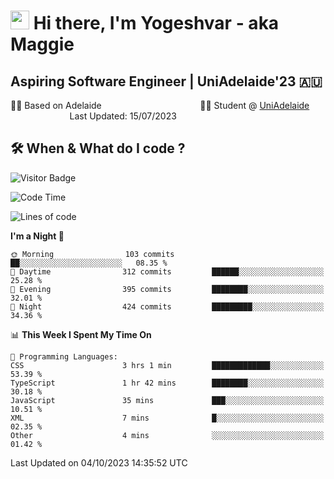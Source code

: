 <h1><img src="https://emojis.slackmojis.com/emojis/images/1531849430/4246/blob-sunglasses.gif?1531849430" width="30"/> Hi there, I'm Yogeshvar - aka Maggie</h1>

## Aspiring Software Engineer | UniAdelaide'23 🇦🇺  
🏂🏻  Based on Adelaide &nbsp;&nbsp;&nbsp;&nbsp;&nbsp;&nbsp;&nbsp;&nbsp;&nbsp;&nbsp;&nbsp;&nbsp;&nbsp;&nbsp;&nbsp;&nbsp;&nbsp;&nbsp;&nbsp;&nbsp;&nbsp;&nbsp;&nbsp;&nbsp;&nbsp;&nbsp;&nbsp;&nbsp;&nbsp;&nbsp;&nbsp;&nbsp;&nbsp;&nbsp;&nbsp;&nbsp;&nbsp;&nbsp;&nbsp;👨‍💻 Student @ [UniAdelaide](https://www.adelaide.edu.au)   &nbsp;&nbsp;&nbsp;&nbsp;&nbsp;&nbsp;&nbsp;&nbsp;&nbsp;&nbsp;&nbsp;&nbsp;&nbsp;&nbsp;&nbsp;&nbsp;&nbsp;&nbsp;&nbsp;&nbsp;&nbsp;&nbsp;&nbsp;&nbsp;Last Updated: 15/07/2023

## 🛠 When & What do I code ?  

![Visitor Badge](https://visitor-badge.feriirawann.repl.co?username=yogeshvar&repo=yogeshvar&label=Visitors&style=plastic&color=%23457BFF&contentType=svg)

<!--START_SECTION:waka-->
![Code Time](http://img.shields.io/badge/Code%20Time-2%2C303%20hrs%203%20mins-blue)

![Lines of code](https://img.shields.io/badge/From%20Hello%20World%20I%27ve%20Written-4.2%20million%20lines%20of%20code-blue)

**I'm a Night 🦉** 

```text
🌞 Morning                103 commits         ██░░░░░░░░░░░░░░░░░░░░░░░   08.35 % 
🌆 Daytime                312 commits         ██████░░░░░░░░░░░░░░░░░░░   25.28 % 
🌃 Evening                395 commits         ████████░░░░░░░░░░░░░░░░░   32.01 % 
🌙 Night                  424 commits         █████████░░░░░░░░░░░░░░░░   34.36 % 
```


📊 **This Week I Spent My Time On** 

```text
💬 Programming Languages: 
CSS                      3 hrs 1 min         █████████████░░░░░░░░░░░░   53.39 % 
TypeScript               1 hr 42 mins        ████████░░░░░░░░░░░░░░░░░   30.18 % 
JavaScript               35 mins             ███░░░░░░░░░░░░░░░░░░░░░░   10.51 % 
XML                      7 mins              █░░░░░░░░░░░░░░░░░░░░░░░░   02.35 % 
Other                    4 mins              ░░░░░░░░░░░░░░░░░░░░░░░░░   01.42 % 
```


 Last Updated on 04/10/2023 14:35:52 UTC
<!--END_SECTION:waka-->
